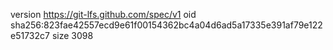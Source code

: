 version https://git-lfs.github.com/spec/v1
oid sha256:823fae42557ecd9e61f00154362bc4a04d6ad5a17335e391af79e122e51732c7
size 3098
